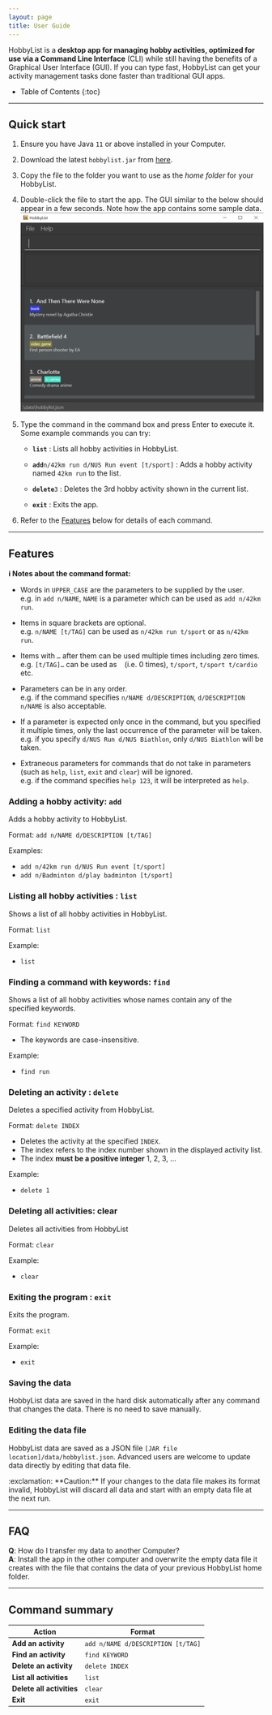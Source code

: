 ```yaml
---
layout: page
title: User Guide
---
```


HobbyList is a **desktop app for managing hobby activities, optimized for use via a Command Line Interface** (CLI) while still having the benefits of a Graphical User Interface (GUI). If you can type fast, HobbyList can get your activity management tasks done faster than traditional GUI apps.

* Table of Contents
{:toc}

--------------------------------------------------------------------------------------------------------------------

## Quick start

1. Ensure you have Java `11` or above installed in your Computer.

1. Download the latest `hobbylist.jar` from [here](https://github.com/AY2223S1-CS2103T-T12-3/tp/releases).

1. Copy the file to the folder you want to use as the _home folder_ for your HobbyList.

1. Double-click the file to start the app. The GUI similar to the below should appear in a few seconds. Note how the app contains some sample data.<br>
   ![Ui](images/Ui.png)

1. Type the command in the command box and press Enter to execute it.<br>
   Some example commands you can try:

   * **`list`** : Lists all hobby activities in HobbyList.

   * **`add`**`n/42km run d/NUS Run event [t/sport]` : Adds a hobby activity named `42km run` to the list.

   * **`delete`**`3` : Deletes the 3rd hobby activity shown in the current list.

   * **`exit`** : Exits the app.

1. Refer to the [Features](#features) below for details of each command.

--------------------------------------------------------------------------------------------------------------------

## Features

<div markdown="block" class="alert alert-info">

**:information_source: Notes about the command format:**<br>

* Words in `UPPER_CASE` are the parameters to be supplied by the user.<br>
  e.g. in `add n/NAME`, `NAME` is a parameter which can be used as `add n/42km run`.

* Items in square brackets are optional.<br>
  e.g. `n/NAME [t/TAG]` can be used as `n/42km run t/sport` or as `n/42km run`.

* Items with `…`​ after them can be used multiple times including zero times.<br>
  e.g. `[t/TAG]…​` can be used as ` ` (i.e. 0 times), `t/sport`, `t/sport t/cardio` etc.

* Parameters can be in any order.<br>
  e.g. if the command specifies `n/NAME d/DESCRIPTION`, `d/DESCRIPTION n/NAME` is also acceptable.

* If a parameter is expected only once in the command, but you specified it multiple times, only the last occurrence of the parameter will be taken.<br>
  e.g. if you specify `d/NUS Run d/NUS Biathlon`, only `d/NUS Biathlon` will be taken.

* Extraneous parameters for commands that do not take in parameters (such as `help`, `list`, `exit` and `clear`) will be ignored.<br>
  e.g. if the command specifies `help 123`, it will be interpreted as `help`.

</div>

### Adding a hobby activity: `add`

Adds a hobby activity to HobbyList.

Format: `add n/NAME d/DESCRIPTION [t/TAG]`

Examples:
* `add n/42km run d/NUS Run event [t/sport]`
* `add n/Badminton d/play badminton [t/sport]`

### Listing all hobby activities : `list`

Shows a list of all hobby activities in HobbyList.

Format: `list`

Example:
* `list`

### Finding a command with keywords: `find`

Shows a list of all hobby activities whose names contain any of the specified keywords.

Format: `find KEYWORD`

* The keywords are case-insensitive.

Example:
* `find run`

### Deleting an activity : `delete`

Deletes a specified activity from HobbyList.

Format: `delete INDEX`

* Deletes the activity at the specified `INDEX`.
* The index refers to the index number shown in the displayed activity list.
* The index **must be a positive integer** 1, 2, 3, …​

Example:

* `delete 1`

### Deleting all activities: clear

Deletes all activities from HobbyList

Format: `clear`

Example:

* `clear`

### Exiting the program : `exit`

Exits the program.

Format: `exit`

Example:

* `exit`

### Saving the data

HobbyList data are saved in the hard disk automatically after any command that changes the data. There is no need to save manually.

### Editing the data file

HobbyList data are saved as a JSON file `[JAR file location]/data/hobbylist.json`. Advanced users are welcome to update data directly by editing that data file.

<div markdown="span" class="alert alert-warning">:exclamation: **Caution:**
If your changes to the data file makes its format invalid, HobbyList will discard all data and start with an empty data file at the next run.
</div>

--------------------------------------------------------------------------------------------------------------------

## FAQ

**Q**: How do I transfer my data to another Computer?<br>
**A**: Install the app in the other computer and overwrite the empty data file it creates with the file that contains the data of your previous HobbyList home folder.

--------------------------------------------------------------------------------------------------------------------

## Command summary

| Action                    | Format                             |
|---------------------------|------------------------------------|
| **Add an activity**       | `add n/NAME d/DESCRIPTION [t/TAG]` |
| **Find an activity**      | `find KEYWORD`                     |
| **Delete an activity**    | `delete INDEX`                     |
| **List all activities**   | `list`                             |
| **Delete all activities** | `clear`                            |
| **Exit**                  | `exit`                             |

